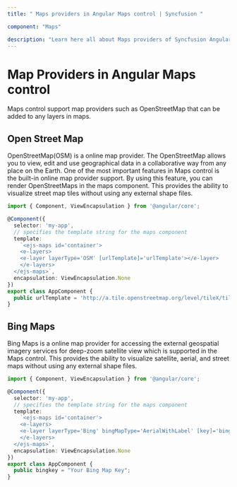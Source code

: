 ```yaml
---
title: " Maps providers in Angular Maps control | Syncfusion "

component: "Maps"

description: "Learn here all about Maps providers of Syncfusion Angular Maps control and more."
---
```


# Map Providers in Angular Maps control

Maps control support map providers such as OpenStreetMap that can be added to any layers in maps.

## Open Street Map

OpenStreetMap(OSM) is a online map provider. The OpenStreetMap allows you to view, edit and use geographical data in a collaborative way from any place on the Earth. One of the most important features in Maps control is the built-in online map provider support. By using this feature, you can render OpenStreetMaps in the maps component. This provides the ability to visualize street map tiles without using any external shape files.

``` typescript
import { Component, ViewEncapsulation } from '@angular/core';

@Component({
  selector: 'my-app',
  // specifies the template string for the maps component
  template:
    `<ejs-maps id='container'>
    <e-layers>
    <e-layer layerType='OSM' [urlTemplate]='urlTemplate'></e-layer>
    </e-layers>
  </ejs-maps>`,
  encapsulation: ViewEncapsulation.None
})
export class AppComponent {
  public urlTemplate = 'http://a.tile.openstreetmap.org/level/tileX/tileY.png';
}

```

## Bing Maps

Bing Maps is a online map provider for accessing the external geospatial imagery services for deep-zoom satellite view which is supported in the Maps control. This provides the ability to visualize satellite, aerial, and street maps without using any external shape files.

```typescript
import { Component, ViewEncapsulation } from '@angular/core';

@Component({
  selector: 'my-app',
  // specifies the template string for the maps component
  template:
    `<ejs-maps id='container'>
    <e-layers>
    <e-layer layerType='Bing' bingMapType='AerialWithLabel' [key]='bingkey'></e-layer>
    </e-layers>
  </ejs-maps>`,
  encapsulation: ViewEncapsulation.None
})
export class AppComponent {
  public bingkey = "Your Bing Map Key";
}
```
